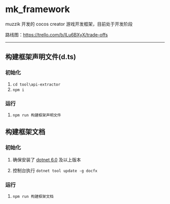 # mk_framework

muzzik 开发的 cocos creator 游戏开发框架，目前处于开发阶段

路线图：https://trello.com/b/ILu6BXyX/trade-offs

---

## 构建框架声明文件(d.ts)

### 初始化

1. `cd tool\api-extractor`
2. `npm i`

### 运行

1. `npm run 构建框架声明文件`

## 构建框架文档

### 初始化

1. 确保安装了 [dotnet 6.0](https://dotnet.microsoft.com/en-us/download) 及以上版本

2. 控制台执行 `dotnet tool update -g docfx`

### 运行

1. `npm run 构建框架文档`